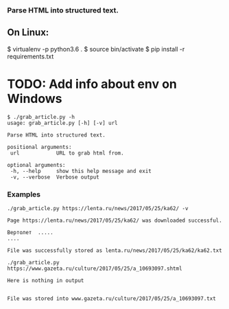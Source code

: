 ### Parse HTML into structured text.

## On Linux:

$ virtualenv -p python3.6 .
$ source bin/activate 
$ pip install -r requirements.txt

 # TODO: Add info about env on Windows
  
 ```
$ ./grab_article.py -h
usage: grab_article.py [-h] [-v] url

Parse HTML into structured text.

positional arguments:
  url            URL to grab html from.

optional arguments:
  -h, --help     show this help message and exit
  -v, --verbose  Verbose output
```

### Examples 

```
./grab_article.py https://lenta.ru/news/2017/05/25/ka62/ -v

Page https://lenta.ru/news/2017/05/25/ka62/ was downloaded successful.

Вертолет  .....
....

File was successfully stored as lenta.ru/news/2017/05/25/ka62/ka62.txt

```

```
./grab_article.py https://www.gazeta.ru/culture/2017/05/25/a_10693097.shtml

Here is nothing in output


File was stored into www.gazeta.ru/culture/2017/05/25/a_10693097.txt

```